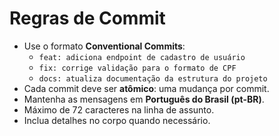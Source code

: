 # Regras de Commit

- Use o formato **Conventional Commits**:
  - `feat: adiciona endpoint de cadastro de usuário`
  - `fix: corrige validação para o formato de CPF`
  - `docs: atualiza documentação da estrutura do projeto`
- Cada commit deve ser **atômico**: uma mudança por commit.
- Mantenha as mensagens em **Português do Brasil (pt-BR)**.
- Máximo de 72 caracteres na linha de assunto.
- Inclua detalhes no corpo quando necessário.

